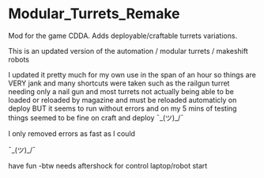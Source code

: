 # Modular_Turrets_Remake
Mod for the game CDDA. Adds deployable/craftable turrets variations.


This is an updated version of the automation / modular turrets / makeshift robots

I updated it pretty much for my own use in the span of an hour so things are VERY jank and many shortcuts were taken such as the railgun turret needing only a nail gun
and most turrets not actually being able to be loaded or reloaded by magazine and must be reloaded automaticly on deploy 
BUT it seems to run without errors and on my 5 mins of testing things seemed to be fine on craft and deploy ¯\_(ツ)_/¯

I only removed errors as fast as I could

¯\_(ツ)_/¯


have fun -btw needs aftershock for control laptop/robot start
